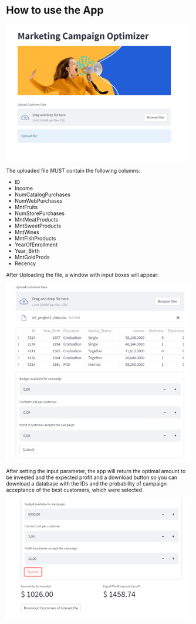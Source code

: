 # How to use the App

![](../01_images/utils/app1.PNG)

The uploaded file *MUST* contain the following columns:

* ID
* Income
* NumCatalogPurchases
* NumWebPurchases
* MntFruits
* NumStorePurchases
* MntMeatProducts
* MntSweetProducts
* MntWines
* MntFishProducts
* YearOfEnrollment
* Year_Birth
* MntGoldProds
* Recency

After Uploading the file, a window with input boxes will appear:

![](../01_images/utils/app2.PNG)

After setting the input parameter, the app will return the optimal amount to be invested and the expected profit and a download button so you can download a database with the IDs and the probability of campaign acceptance of the best customers, which were selected.


![](../01_images/utils/app3.PNG)
